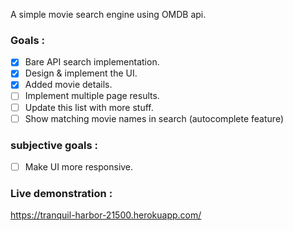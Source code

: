 A simple movie search engine using OMDB api.

### Goals : 
- [x] Bare API search implementation.
- [x] Design & implement the UI.
- [x] Added movie details.
- [ ] Implement multiple page results.
- [ ] Update this list with more stuff.
- [ ] Show matching movie names in search (autocomplete feature)

### subjective goals :
- [ ] Make UI more responsive.

### Live demonstration : 
https://tranquil-harbor-21500.herokuapp.com/
